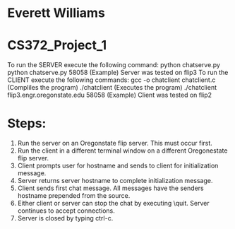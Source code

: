 # Everett Williams
# CS372_Project_1

 To run the SERVER execute the following command:
    python chatserve.py <PORTNUM>
    python chatserve.py 58058  (Example)
    Server was tested on flip3
 To run the CLIENT execute the following commands:
    gcc -o chatclient chatclient.c  (Compliles the program)
    ./chatclient <HOSTNAME> <PORTNUM>  (Executes the program)
    ./chatclient flip3.engr.oregonstate.edu 58058  (Example)
    Client was tested on flip2

# Steps:
 1. Run the server on an Oregonstate flip server.  This must occur first.
 2. Run the client in a different terminal window on a different Oregonestate flip server.
 3. Client prompts user for hostname and sends to client for initialization message.
 4. Server returns server hostname to complete initialization message.
 5. Client sends first chat message.  All messages have the senders hostname prepended from the source.
 6. Either client or server can stop the chat by executing \quit.  Server continues to accept connections.
 7. Server is closed by typing ctrl-c.
